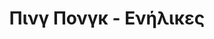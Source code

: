 ---
title: Πινγ Πονγκ - Ενήλικες
school: xanth
categories: sports
subcategory: ping-pong
rensponsible: Δημήτρης Καραίσκος
tel-rensponsible: 6944 853079
age: adults
level: novice
days:
 - day: Δευτέρα
   time: '-'
 - day: Τρίτη
   time: '-'
 - day: Τετάρτη
   time: '-'
 - day: Πέμπτη
   time: '-'
 - day: Παρασκευή
   time: '-'
 - day: Σάββατο
   time: '-'
 - day: Κυριακή
   time: '-'
---